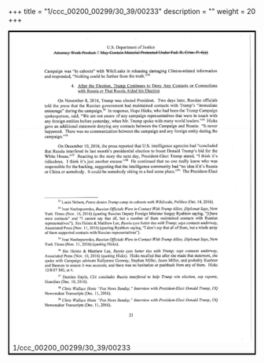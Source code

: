 +++
title = "1/ccc_00200_00299/30_39/00233"
description = ""
weight = 20
+++

<table style="border:2px solid black;max-width:800px;max-height:800px;" 
><tr><td>
<img class="center-fit-jpg"
src="/jpg_/jpg_mueller_report_searchable_233.jpg">
1/ccc_00200_00299/30_39/00233
</img></td></tr></table>
